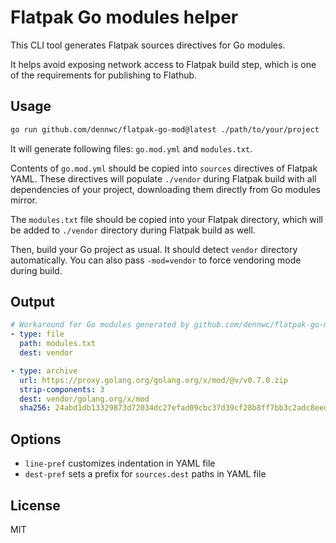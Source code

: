 # Flatpak Go modules helper

This CLI tool generates Flatpak sources directives for Go modules.

It helps avoid exposing network access to Flatpak build step, which is one of the requirements for publishing to Flathub.

## Usage

```bash
go run github.com/dennwc/flatpak-go-mod@latest ./path/to/your/project
```

It will generate following files: `go.mod.yml` and `modules.txt`.

Contents of `go.mod.yml` should be copied into `sources` directives of Flatpak YAML.
These directives will populate `./vendor` during Flatpak build with all dependencies of your project,
downloading them directly from Go modules mirror.

The `modules.txt` file should be copied into your Flatpak directory, which will be added to `./vendor` directory during Flatpak build as well.

Then, build your Go project as usual. It should detect `vendor` directory automatically.
You can also pass `-mod=vendor` to force vendoring mode during build.

## Output

```yaml
# Workaround for Go modules generated by github.com/dennwc/flatpak-go-mod
- type: file
  path: modules.txt
  dest: vendor

- type: archive
  url: https://proxy.golang.org/golang.org/x/mod/@v/v0.7.0.zip
  strip-components: 3
  dest: vendor/golang.org/x/mod
  sha256: 24abd1db13329873d72034dc27efad09cbc37d39cf28b8ff7bb3c2adc8eedef7
```

## Options

- `line-pref` customizes indentation in YAML file
- `dest-pref` sets a prefix for `sources.dest` paths in YAML file 

## License

MIT